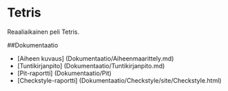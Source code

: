 # Tetris
Reaaliaikainen peli Tetris.

##Dokumentaatio

* [Aiheen kuvaus] (Dokumentaatio/Aiheenmaarittely.md)
* [Tuntikirjanpito] (Dokumentaatio/Tuntikirjanpito.md)
* [Pit-raportti] (Dokumentaatio/Pit)
* [Checkstyle-raportti] (Dokumentaatio/Checkstyle/site/Checkstyle.html)
